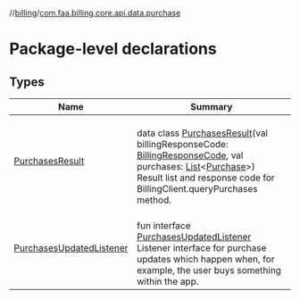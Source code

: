 //[billing](../../index.md)/[com.faa.billing.core.api.data.purchase](index.md)

# Package-level declarations

## Types

| Name | Summary |
|---|---|
| [PurchasesResult](-purchases-result/index.md) | <br>data class [PurchasesResult](-purchases-result/index.md)(val billingResponseCode: [BillingResponseCode](../com.faa.billing.core.api/-billing-response-code/index.md), val purchases: [List](https://kotlinlang.org/api/latest/jvm/stdlib/kotlin.collections/-list/index.html)&lt;[Purchase](../com.faa.billing.core.api/-purchase/index.md)&gt;)<br>Result list and response code for BillingClient.queryPurchases method. |
| [PurchasesUpdatedListener](-purchases-updated-listener/index.md) | <br>fun interface [PurchasesUpdatedListener](-purchases-updated-listener/index.md)<br>Listener interface for purchase updates which happen when, for example, the user buys something within the app. |
